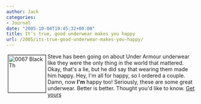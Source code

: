 ```yaml
---
author: Jack
categories:
- Journal
date: "2005-10-04T19:45:32+00:00"
title: It’s true, good underwear makes you happy
url: /2005/its-true-good-underwear-makes-you-happy/
---
```


<img src="/files/0067_black_th.jpg" height="100" width="100" border="1" align="left" hspace="4" vspace="4" alt="0067 Black Th" />
  

  
Steve has been going on about Under Armour underwear like they were the only thing in the world that mattered. Okay, that's a lie, but he did say that wearing them made him happy. Hey, I'm all for happy, so I ordered a couple. Damn, now **I'm** happy too! Seriously, these are some great underwear. Better is better. Thought you'd like to know. [Get yours][1]

 [1]: http://www.amazon.com/exec/obidos/tg/detail/-/B0000AT2G2/002-0380475-2045601
